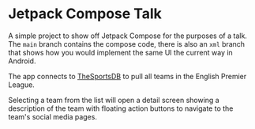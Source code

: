 # Jetpack Compose Talk
A simple project to show off Jetpack Compose for the purposes of a talk. The `main` branch contains the compose code, there is also an `xml` branch that shows how you would implement the same UI the current way in Android.

The app connects to [TheSportsDB](https://www.thesportsdb.com/) to pull all teams in the English Premier League.

Selecting a team from the list will open a detail screen showing a description of the team with floating action buttons to navigate to the team's social media pages.

